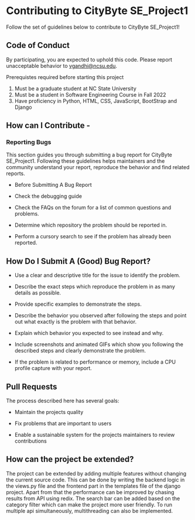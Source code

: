 # Contributing to CityByte SE_Project1

Follow the set of guidelines below to contribute to CityByte SE_Project1!

## Code of Conduct

By participating, you are expected to uphold this code. Please report unacceptable behavior to vgandhi@ncsu.edu.

Prerequistes required before starting this project

1. Must be a graduate student at NC State University
2. Must be a student in Software Engineering Course in Fall 2022
3. Have proficiency in Python, HTML, CSS, JavaScript, BootStrap and Django

## How can I Contribute -
 
### Reporting Bugs

This section guides you through submitting a bug report for CityByte SE_Project1. 
Following these guidelines helps maintainers and the community understand your report, reproduce the behavior and find related reports.

* Before Submitting A Bug Report

* Check the debugging guide

* Check the FAQs on the forum for a list of common questions and problems.
* Determine which repository the problem should be reported in.

* Perform a cursory search to see if the problem has already been reported. 

## How Do I Submit A (Good) Bug Report?

* Use a clear and descriptive title for the issue to identify the problem.

* Describe the exact steps which reproduce the problem in as many details as possible.

* Provide specific examples to demonstrate the steps. 

* Describe the behavior you observed after following the steps and point out what exactly is the problem with that behavior.

* Explain which behavior you expected to see instead and why.

* Include screenshots and animated GIFs which show you following the described steps and clearly demonstrate the problem. 

* If the problem is related to performance or memory, include a CPU profile capture with your report.

## Pull Requests

The process described here has several goals:

* Maintain the projects quality

* Fix problems that are important to users

* Enable a sustainable system for the projects maintainers to review contributions

## How can the project be extended?

The project can be extended by adding multiple features without changing the current source code. This can be done by writing the backend logic in the views.py file and the frontend part in the templates file of the django project. Apart from that the performance can be improved by chasing results from API using redix. The search bar can be added based on the category filter which can make the project more user friendly. To run multiple api simultaneously, multithreading can also be implemented.
